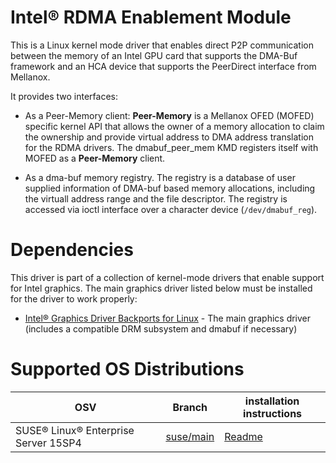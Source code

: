 # Intel® RDMA Enablement Module

This is a Linux kernel mode driver that enables direct P2P communication between the memory
of an Intel GPU card that supports the DMA-Buf framework and an HCA device that supports 
the PeerDirect interface from Mellanox.

It provides two interfaces:

- As a Peer-Memory client: **Peer-Memory** is a Mellanox OFED (MOFED) specific kernel
API that allows the owner of a memory allocation to claim the ownership and provide
virtual address to DMA address translation for the RDMA drivers. The dmabuf_peer_mem
KMD registers itself with MOFED as a **Peer-Memory** client.

- As a dma-buf memory registry. The registry is a database of user supplied information of
DMA-buf based memory allocations, including the virtuall address range and the file descriptor.
The registry is accessed via ioctl interface over a character device (`/dev/dmabuf_reg`).


# Dependencies

This driver is part of a collection of kernel-mode drivers that enable support for Intel graphics.
The main graphics driver listed below must be installed for the driver to work properly:

- [Intel® Graphics Driver Backports for Linux](https://github.com/intel-gpu/intel-gpu-i915-backports) - The main graphics driver (includes a compatible DRM subsystem and dmabuf if necessary)

# Supported OS Distributions

|   OSV |Branch   	| installation instructions | 
|---	|---	| --- |
| SUSE® Linux® Enterprise Server 15SP4	| [suse/main](https://github.com/intel-gpu/dmabuf_peer_mem/tree/suse/main) |[Readme](https://github.com/intel-gpu/dmabuf_peer_mem/blob/suse/main/README.md)|

